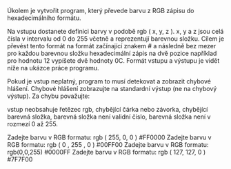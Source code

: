 Úkolem je vytvořit program, který převede barvu z RGB zápisu do hexadecimálního formátu.

Na vstupu dostanete definici barvy v podobě rgb ( x, y, z ). x, y a z jsou celá čísla v intervalu od 0 do 255 včetně a reprezentují barevnou složku. Cílem je převést tento formát na formát začínající znakem # a následně bez mezer pro každou barevnou složku hexadecimální zápis na dvě pozice například pro hodnotu 12 vypíšete dvě hodnoty 0C. Formát vstupu a výstupu je vidět níže na ukázce práce programu.

Pokud je vstup neplatný, program to musí detekovat a zobrazit chybové hlášení. Chybové hlášení zobrazujte na standardní výstup (ne na chybový výstup). Za chybu považujte:

vstup neobsahuje řetězec rgb,
chybějící čárka nebo závorka,
chybějící barevná složka,
barevná složka není validní číslo,
barevná složka není v rozmezí 0 až 255.

Zadejte barvu v RGB formatu:
rgb ( 255, 0, 0 )
#FF0000
Zadejte barvu v RGB formatu:
    rgb			(  0  ,   255  ,   0   )
#00FF00
Zadejte barvu v RGB formatu:
rgb(0,0,255)
#0000FF
Zadejte barvu v RGB formatu:
rgb ( 127, 127, 0 )
#7F7F00